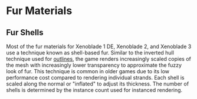 # Fur Materials

## Fur Shells
Most of the fur materials for Xenoblade 1 DE, Xenoblade 2, and Xenoblade 3 use a technique known as shell-based fur. Similar to the inverted hull technique used for [outlines](./outline.md), the game renders increasingly scaled copies of the mesh with increasingly lower transparency to approximate the fuzzy look of fur. This technique is common in older games due to its low performance cost compared to rendering individual strands. Each shell is scaled along the normal or "inflated" to adjust its thickness. The number of shells is determined by the instance count used for instanced rendering.